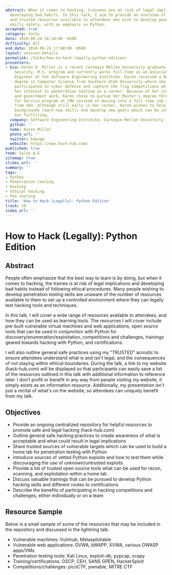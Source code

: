 ```yaml
---
abstract: When it comes to hacking, trainees are at risk of legal implications and
  developing bad habits. In this talk, I aim to provide an overview of best practices
  and trusted resources available to attendees who wish to develop penetration testing
  skills safely, with an emphasis on Python.
accepted: true
category: talks
date: 2019-09-24 16:10:00 -0500
difficulty: All
end_date: 2019-09-24 17:00:00 -0500
layout: session-details
permalink: /talks/how-to-hack-legally-python-edition/
presenters:
- bio: Karen D. Miller is a recent Carnegie Mellon University graduate from the Information
    Security, M.S. program and currently works full-time as an Associate Cyber Security
    Engineer at the Software Engineering Institute. Karen received a Bachelor of Science
    degree in Computer Science from Southern Utah University where she frequently
    participated in cyber defense and capture the flag competitions which sparked
    her interest in penetration testing as a career. Because of her interest in security
    and government work, Karen chose to pursue her Master's degree through the Scholarship
    for Service program at CMU instead of moving into a full-time job after graduating
    from SUU. Although still early in her career, Karen wishes to help people of all
    backgrounds learn new skills and develop new goals which can be intimidating,
    but fulfilling.
  company: Software Engineering Institute, Carnegie Mellon University
  github: ''
  name: Karen Miller
  photo_url: ''
  twitter: kdangm
  website: https://www.hack-hub.com/
published: true
room: Salon A-E
sitemap: true
slides_url: ''
summary: ''
tags:
- Python
- Penetration testing
- Hacking
- Ethical hacking
- Pen testing
title: 'How to Hack (Legally): Python Edition'
track: t0
video_url: ''
---
```


# How to Hack (Legally): Python Edition

## Abstract

People often emphasize that the best way to learn is by doing, but when it comes to hacking, the trainee is at risk of legal implications and developing bad habits instead of following ethical procedures. Many people wishing to develop penetration testing skills are unaware of the number of resources available to them to set up a controlled environment where they can legally test hacking tools and techniques.

In this talk, I will cover a wide range of resources available to attendees, and how they can be used as learning tools. The resources I will cover include pre-built vulnerable virtual machines and web applications, open source tools that can be used in conjunction with Python for discovery/enumeration/exploitation, competitions and challenges, trainings geared towards hacking with Python, and certifications.

I will also outline general safe practices using my "TRUSTED" acrostic to ensure attendees understand what is and isn't legal, and the consequences of not staying within ethical boundaries. During the talk, a link to my website (hack-hub.com) will be displayed so that participants can easily save a list of the resources outlined in this talk with additional information to reference later. I don't profit or benefit in any way from people visiting my website, it simply exists as an information resource. Additionally, my presentation isn't just a recital of what's on the website, so attendees can uniquely benefit from my talk.

## Objectives

  - Provide an ongoing centralized repository for helpful resources to promote safe and legal hacking (hack-hub.com)
  - Outline general safe hacking practices to create awareness of what is acceptable and what could result in legal implications
  - Share trusted sources of vulnerable targets which can be used to build a home lab for penetration testing with Python
  - Introduce sources of vetted Python exploits and how to test them while discouraging the use of unknown/untrusted exploits
  - Provide a list of trusted open source tools what can be used for recon, scanning, and exploitation within a home lab
  - Discuss valuable trainings that can be pursued to develop Python hacking skills and different routes to certifications
  - Describe the benefits of participating in hacking competitions and challenges, either individually or on a team

## Resource Sample

Below is a small sample of some of the resources that may be included in the repository and discussed in the lightning talk.

  - Vulnerable machines: Vulnhub, Metasploitable
  - Vulnerable web applications: DVWA, bWAPP, XVWA, various OWASP apps/VMs
  - Penetration testing tools: Kali Linux, exploit-db, pypcap, scapy
  - Training/certifications: OSCP, CEH, SANS GPEN, HackerSploit
  - Competitions/challenges: picoCTF, pwnable, MITRE CTF